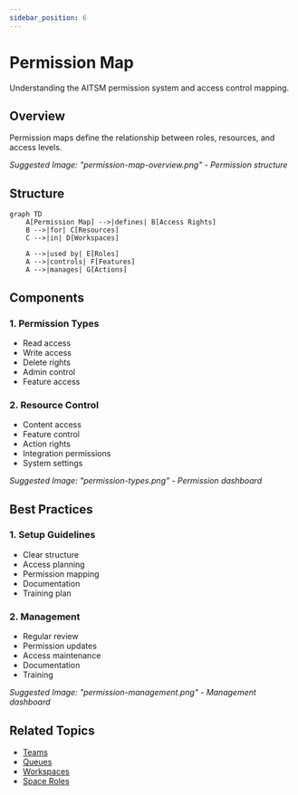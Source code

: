 ```yaml
---
sidebar_position: 6
---
```


# Permission Map

Understanding the AITSM permission system and access control mapping.

## Overview

Permission maps define the relationship between roles, resources, and access levels.

_Suggested Image: "permission-map-overview.png" - Permission structure_

## Structure

```mermaid
graph TD
    A[Permission Map] -->|defines| B[Access Rights]
    B -->|for| C[Resources]
    C -->|in| D[Workspaces]
    
    A -->|used by| E[Roles]
    A -->|controls| F[Features]
    A -->|manages| G[Actions]
```

## Components

### 1. Permission Types
- Read access
- Write access
- Delete rights
- Admin control
- Feature access

### 2. Resource Control
- Content access
- Feature control
- Action rights
- Integration permissions
- System settings

_Suggested Image: "permission-types.png" - Permission dashboard_

## Best Practices

### 1. Setup Guidelines
- Clear structure
- Access planning
- Permission mapping
- Documentation
- Training plan

### 2. Management
- Regular review
- Permission updates
- Access maintenance
- Documentation
- Training

_Suggested Image: "permission-management.png" - Management dashboard_

## Related Topics
- [Teams](teams)
- [Queues](queues)
- [Workspaces](workspaces)
- [Space Roles](space-roles)
